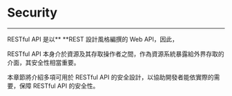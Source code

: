 # **Security**

---

RESTful API 是以** **REST 設計風格編撰的 Web API，因此，

RESTful API 本身介於資源及其存取操作者之間，作為資源系統暴露給外界存取的介面，其安全性相當重要。

本章節將介紹多項可用於 RESTful API 的安全設計，以協助開發者能依實際的需要，保障 RESTful API 的安全性。

